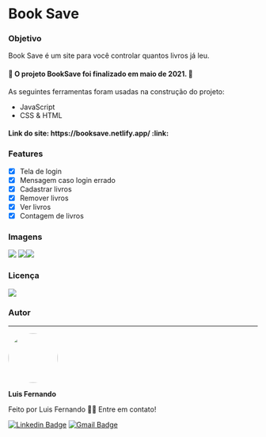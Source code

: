 <h1>Book Save</h1>

<h3>Objetivo</h3>

<p>Book Save é um site para você controlar quantos livros já leu.</p>

<h4> 
	🚧  O projeto BookSave foi finalizado em maio de 2021.  🚧
</h4>

As seguintes ferramentas foram usadas na construção do projeto:

- JavaScript
- CSS & HTML

<h4>Link do site: https://booksave.netlify.app/ :link:</h4> 

### Features

- [x] Tela de login
- [x] Mensagem caso login errado
- [x] Cadastrar livros
- [x] Remover livros
- [x] Ver livros
- [x] Contagem de livros

### Imagens

<img src="https://github.com/luisfernandodass/IMAGENS/blob/main/bookSave/booksave1.png"> <img src="https://github.com/luisfernandodass/IMAGENS/blob/main/bookSave/booksave2.png"><img src="https://github.com/luisfernandodass/IMAGENS/blob/main/bookSave/booksave3.png">

### Licença
<img src="https://img.shields.io/github/license/luisfernandodass/doebrasil"/>

### Autor
---


 <img style="border-radius: 50%;" src="https://avatars.githubusercontent.com/u/67171626?s=460&u=609fc063322b859752a5675bd4e17657e650a389&v=4" width="100px;" alt=""/>
 
 <b>Luis Fernando</b>
 
Feito por Luis Fernando 👋🏽 Entre em contato!

[![Linkedin Badge](https://img.shields.io/badge/-Luis-blue?style=flat-square&logo=Linkedin&logoColor=white&link=https://www.linkedin.com/in/luisfernando/)](https://www.linkedin.com/in/luisfernando/) 
[![Gmail Badge](https://img.shields.io/badge/-luisfernandodass@gmail.com-c14438?style=flat-square&logo=Gmail&logoColor=white&link=mailto:luisfernandodass@gmail.com)](mailto:luisfernandodass@gmail.com)

